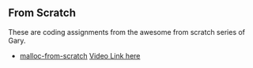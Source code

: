 ## From Scratch

These are coding assignments from the awesome from scratch series of Gary.

 - [malloc-from-scratch](./malloc-from-scratch) [Video Link here](https://www.destroyallsoftware.com/screencasts/catalog/malloc-from-scratch)
